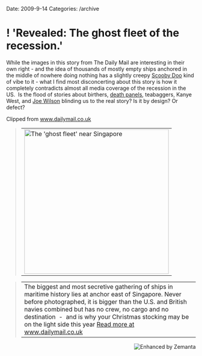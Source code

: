Date: 2009-9-14
Categories: /archive

# ! 'Revealed: The ghost fleet of the recession.'

<div class="Clog_Commentary_Wrap">
<div class="Clog_Post_Text">

While the images in this story from The Daily Mail are interesting in their own right - and the idea of thousands of mostly empty ships anchored in the middle of nowhere doing nothing has a slightly creepy <a class="zem_slink" title="Scooby-Doo" rel="wikipedia" href="http://en.wikipedia.org/wiki/Scooby-Doo">Scooby Doo</a> kind of vibe to it - what I find most disconcerting about this story is how it completely contradicts almost all media coverage of the recession in the US.  Is the flood of stories about birthers, <a class="zem_slink" title="Political positions of Sarah Palin" rel="wikipedia" href="http://en.wikipedia.org/wiki/Political_positions_of_Sarah_Palin">death panels</a>, teabaggers, Kanye West, and <a class="zem_slink" title="Joe Wilson (U.S. politician)" rel="wikipedia" href="http://en.wikipedia.org/wiki/Joe_Wilson_%28U.S._politician%29">Joe Wilson</a> blinding us to the real story? Is it by design? Or defect?

</div>
</div>
<div class="Clog_Content_Outer"><!-- BEGIN_CLOG_CONTENT ID: BBFCAE9B-BD2E-4000-8A1C-96C0066602AD CLOGS.CLIPMARKS.COM -->
<div class="Clog_Top_Wrap">
<div class="Clog_Source_First"><span>Clipped from <a title="http://www.dailymail.co.uk/home/moslive/article-1212013/Revealed-The-ghost-fleet-recession.html" rel="clipsource" href="http://www.dailymail.co.uk/home/moslive/article-1212013/Revealed-The-ghost-fleet-recession.html">www.dailymail.co.uk</a></span></div>
</div>
<div class="Clog_Middle_Wrap">
<blockquote class="Clog_Content_Item" cite="http://www.dailymail.co.uk/home/moslive/article-1212013/Revealed-The-ghost-fleet-recession.html">
<table cellspacing="0" cellpadding="0">
<tbody>
<tr>
<td>
<div class="Clog_Content_Item_Image"><img src="http://content7.clipmarks.com/clog_clip_cache/amplify.com/BBFCAE9B-BD2E-4000-8A1C-96C0066602AD/6E300D25-AB9F-4954-94AA-EE7DA6632E1A" alt="The 'ghost fleet' near Singapore" width="384" /></div></td>
</tr>
</tbody>
</table>
</blockquote>
<blockquote class="Clog_Content_Item" cite="http://www.dailymail.co.uk/home/moslive/article-1212013/Revealed-The-ghost-fleet-recession.html">
<table cellspacing="0" cellpadding="0">
<tbody>
<tr>
<td><span>The biggest and most secretive gathering of ships in maritime history lies at anchor east of Singapore. Never before photographed, it is bigger than the U.S. and British navies combined but has no crew, no cargo and no destination  -  and is why your Christmas stocking may be on the light side this year
</span><span class="Clog_Source_Button"><a title="http://www.dailymail.co.uk/home/moslive/article-1212013/Revealed-The-ghost-fleet-recession.html" rel="clipsource" href="http://www.dailymail.co.uk/home/moslive/article-1212013/Revealed-The-ghost-fleet-recession.html">Read more at www.dailymail.co.uk</a></span></td>
</tr>
</tbody>
</table>
</blockquote>
</div>
<div class="Clog_Bottom_Wrap"></div>
</div>
<div class="zemanta-pixie" style="margin-top: 10px; height: 15px;"><a class="zemanta-pixie-a" title="Enhanced by Zemanta" href="http://www.zemanta.com/"><img class="zemanta-pixie-img" style="border: none; float: right;" src="http://img.zemanta.com/zemified_e.png?x-id=ba9d08b9-7e59-4a06-995c-61c545df8c9d" alt="Enhanced by Zemanta" /></a><span class="zem-script more-related pretty-attribution"><script src="http://static.zemanta.com/readside/loader.js" type="text/javascript"></script></span></div>
